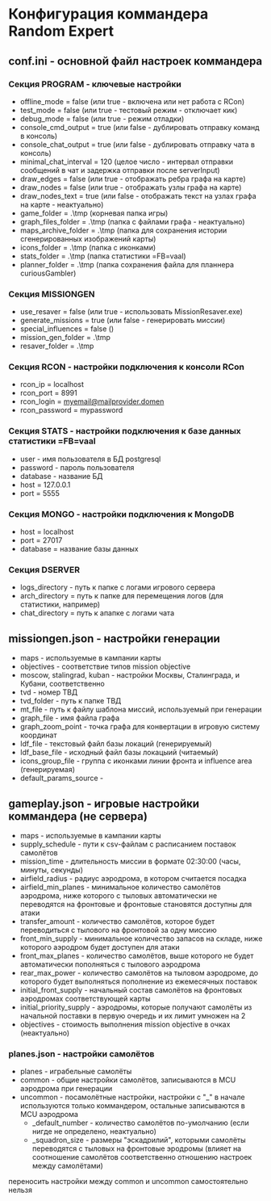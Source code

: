 # Конфигурация коммандера Random Expert

## conf.ini - основной файл настроек коммандера

### Секция PROGRAM - ключевые настройки

* offline_mode = false (или true - включена или нет работа с RCon)
* test_mode = false (или true - тестовый режим - отключает кик)
* debug_mode = false (или true - режим отладки)
* console_cmd_output = true (или false - дублировать отправку команд в консоль)
* console_chat_output = true (или false - дублировать отправку чата в консоль)
* minimal_chat_interval = 120 (целое число - интервал отправки сообщений в чат и задержка отправки после serverInput)
* draw_edges = false (или true - отображать ребра графа на карте)
* draw_nodes = false (или true - отображать узлы графа на карте)
* draw_nodes_text = true (или false - отображать текст на узлах графа на карте - неактуально)
* game_folder = .\tmp (корневая папка игры)
* graph_files_folder = .\tmp (папка с файлами графа - неактуально)
* maps_archive_folder = .\tmp (папка для сохранения истории сгенерированных изображений карты)
* icons_folder = .\tmp (папка с иконками)
* stats_folder = .\tmp (папка статистики =FB=vaal)
* planner_folder = .\tmp (папка сохранения файла для планнера curiousGambler)

### Секция MISSIONGEN

* use_resaver = false (или true - использовать MissionResaver.exe)
* generate_missions = true (или false - генерировать миссии)
* special_influences = false  ()
* mission_gen_folder = .\tmp
* resaver_folder = .\tmp

### Секция RCON - настройки подключения к консоли RCon

* rcon_ip = localhost
* rcon_port = 8991
* rcon_login = myemail@mailprovider.domen
* rcon_password = mypassword

### Секция STATS - настройки подключения к базе данных статистики =FB=vaal

* user - имя пользователя в БД postgresql
* password - пароль пользователя
* database - название БД
* host = 127.0.0.1
* port = 5555

### Секция MONGO - настройки подключения к MongoDB

* host = localhost
* port = 27017
* database = название базы данных

### Секция DSERVER

* logs_directory - путь к папке с логами игрового сервера
* arch_directory = путь к папке для перемещения логов (для статистики, например)
* chat_directory = путь к апапке с логами чата

## missiongen.json - настройки генерации

* maps - используемые в кампании карты
* objectives - соответствие типов mission objective
* moscow, stalingrad, kuban - настройки Москвы, Сталинграда, и Кубани, соответственно
* tvd - номер ТВД
* tvd_folder - путь к папке ТВД
* mt_file - путь к файлу шаблона миссий, используемый при генерации
* graph_file - имя файла графа
* graph_zoom_point - точка графа для конвертации в игровую систему координат
* ldf_file - текстовый файл базы локаций (генерируемый)
* ldf_base_file - исходный файл базы локацыий (читаемый)
* icons_group_file - группа с иконками линии фронта и influence area (генерируемая)
* default_params_source -

## gameplay.json - игровые настройки коммандера (не сервера)

* maps - используемые в кампании карты
* supply_schedule - пути к csv-файлам с расписанием поставок самолётов
* mission_time - длительность миссии в формате 02:30:00 (часы, минуты, секунды)
* airfield_radius - радиус аэродрома, в котором считается посадка
* airfield_min_planes - минимальное количество самолётов аэродрома, ниже которого с тыловых автоматически не переводятся на фронтовые и фронтовые становятся доступны для атаки
* transfer_amount - количество самолётов, которое будет переводиться с тылового на фронтовой за одну миссию
* front_min_supply - минимальное количество запасов на складе, ниже которого аэродром будет доступен для атаки
* front_max_planes - количество самолётов, выше которого не будет автоматически пополняться с тылового аэродрома
* rear_max_power - количество самолётов на тыловом аэродроме, до которого будет выполняться пополнение из ежемесячных поставок
* initial_front_supply - начальный состав самолётов на фронтовых аэродромах соответствующей карты
* initial_priority_supply - аэродромы, которые получают самолёты из начальной поставки в первую очередь и их лимит умножен на 2
* objectives - стоимость выполнения mission objective в очках (неактуально)

### planes.json - настройки самолётов

* planes - играбельные самолёты
* common - общие настройки самолётов, записываются в MCU аэродрома при генерации
* uncommon - посамолётные настройки, настройки с "_" в начале используются только коммандером, остальные записываются в MCU аэродрома
  * _default_number - количество самолётов по-умолчанию (если нигде не определено, неактуально)
  * _squadron_size - размеры "эскадрилий", которыми самолёты переводятся с тыловых на фронтовые эродромы (влияет на соотношение самолётов соответственно отношению настроек между самолётами)

переносить настройки между common и uncommon самостоятельно нельзя



